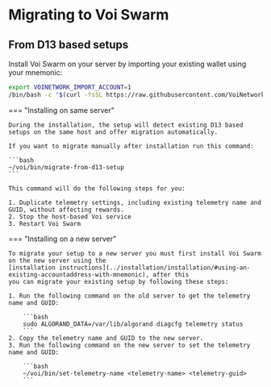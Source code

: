 # Migrating to Voi Swarm

## From D13 based setups

Install Voi Swarm on your server by importing your existing wallet using your mnemonic:

```bash
export VOINETWORK_IMPORT_ACCOUNT=1
/bin/bash -c "$(curl -fsSL https://raw.githubusercontent.com/VoiNetwork/voi-swarm/main/install.sh)"
```

=== "Installing on same server"

    During the installation, the setup will detect existing D13 based setups on the same host and offer migration automatically.

    If you want to migrate manually after installation run this command:

    ```bash
    ~/voi/bin/migrate-from-d13-setup
    ```

    This command will do the following steps for you:

    1. Duplicate telemetry settings, including existing telemetry name and GUID, without affecting rewards.
    2. Stop the host-based Voi service
    3. Restart Voi Swarm

=== "Installing on a new server"

    To migrate your setup to a new server you must first install Voi Swarm on the new server using the
    [installation instructions](../installation/installation/#using-an-existing-accountaddress-with-mnemonic), after this
    you can migrate your existing setup by following these steps:

    1. Run the following command on the old server to get the telemetry name and GUID:

        ```bash
        sudo ALGORAND_DATA=/var/lib/algorand diagcfg telemetry status
        ```
    2. Copy the telemetry name and GUID to the new server.
    3. Run the following command on the new server to set the telemetry name and GUID:

        ```bash
        ~/voi/bin/set-telemetry-name <telemetry-name> <telemetry-guid>
        ```
